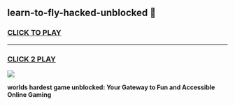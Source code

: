 
## learn-to-fly-hacked-unblocked 👋
<h3>
<a href="https://premium.freeplayer.one?title=learn-to-fly-hacked-unblocked&ref=14F">CLICK TO PLAY</a></h3>
<hr>

<h3>
<a href="https://premium.freeplayer.one?title=learn-to-fly-hacked-unblocked&ref=14F">CLICK 2 PLAY</a>
  
</h3>

<a href="https://premium.freeplayer.one?title=learn-to-fly-hacked-unblocked&ref=12F/"><img src="https://clearcache.store/games.png"></a>


**worlds hardest game unblocked: Your Gateway to Fun and Accessible Online Gaming**
